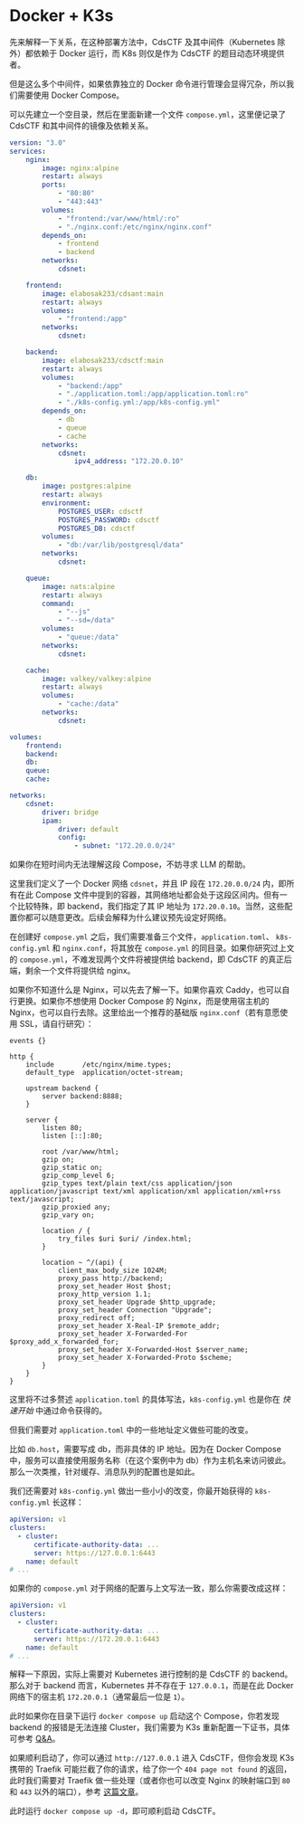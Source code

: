# Docker + K3s

先来解释一下关系，在这种部署方法中，CdsCTF 及其中间件（Kubernetes 除外）都依赖于 Docker 运行，而 K8s 则仅是作为 CdsCTF 的题目动态环境提供者。

但是这么多个中间件，如果依靠独立的 Docker 命令进行管理会显得冗杂，所以我们需要使用 Docker Compose。

可以先建立一个空目录，然后在里面新建一个文件 `compose.yml`，这里便记录了 CdsCTF 和其中间件的镜像及依赖关系。

```yaml
version: "3.0"
services:
    nginx:
        image: nginx:alpine
        restart: always
        ports:
            - "80:80"
            - "443:443"
        volumes:
            - "frontend:/var/www/html/:ro"
            - "./nginx.conf:/etc/nginx/nginx.conf"
        depends_on:
            - frontend
            - backend
        networks:
            cdsnet:

    frontend:
        image: elabosak233/cdsant:main
        restart: always
        volumes:
            - "frontend:/app"
        networks:
            cdsnet:

    backend:
        image: elabosak233/cdsctf:main
        restart: always
        volumes:
            - "backend:/app"
            - "./application.toml:/app/application.toml:ro"
            - "./k8s-config.yml:/app/k8s-config.yml"
        depends_on:
            - db
            - queue
            - cache
        networks:
            cdsnet:
                ipv4_address: "172.20.0.10"

    db:
        image: postgres:alpine
        restart: always
        environment:
            POSTGRES_USER: cdsctf
            POSTGRES_PASSWORD: cdsctf
            POSTGRES_DB: cdsctf
        volumes:
            - "db:/var/lib/postgresql/data"
        networks:
            cdsnet:

    queue:
        image: nats:alpine
        restart: always
        command:
            - "--js"
            - "--sd=/data"
        volumes:
            - "queue:/data"
        networks:
            cdsnet:

    cache:
        image: valkey/valkey:alpine
        restart: always
        volumes:
            - "cache:/data"
        networks:
            cdsnet:

volumes:
    frontend:
    backend:
    db:
    queue:
    cache:

networks:
    cdsnet:
        driver: bridge
        ipam:
            driver: default
            config:
                - subnet: "172.20.0.0/24"
```

如果你在短时间内无法理解这段 Compose，不妨寻求 LLM 的帮助。

这里我们定义了一个 Docker 网络 `cdsnet`，并且 IP 段在 `172.20.0.0/24` 内，即所有在此 Compose 文件中提到的容器，其网络地址都会处于这段区间内。但有一个比较特殊，即 backend，我们指定了其 IP 地址为 `172.20.0.10`。当然，这些配置你都可以随意更改。后续会解释为什么建议预先设定好网络。

在创建好 `compose.yml` 之后，我们需要准备三个文件，`application.toml`、 `k8s-config.yml` 和 `nginx.conf`，将其放在 `compose.yml` 的同目录。如果你研究过上文的 `compose.yml`，不难发现两个文件将被提供给 backend，即 CdsCTF 的真正后端，剩余一个文件将提供给 nginx。

如果你不知道什么是 Nginx，可以先去了解一下。如果你喜欢 Caddy，也可以自行更换。如果你不想使用 Docker Compose 的 Nginx，而是使用宿主机的 Nginx，也可以自行去除。这里给出一个推荐的基础版 `nginx.conf`（若有意愿使用 SSL，请自行研究）：

```nginx
events {}

http {
    include       /etc/nginx/mime.types;
    default_type  application/octet-stream;

    upstream backend {
        server backend:8888;
    }

    server {
        listen 80;
        listen [::]:80;
        
        root /var/www/html;
        gzip on;
        gzip_static on;
        gzip_comp_level 6;
        gzip_types text/plain text/css application/json application/javascript text/xml application/xml application/xml+rss text/javascript;
        gzip_proxied any;
        gzip_vary on;

        location / {
            try_files $uri $uri/ /index.html;
        }
        
        location ~ ^/(api) {
            client_max_body_size 1024M;
            proxy_pass http://backend;
            proxy_set_header Host $host;
            proxy_http_version 1.1;
            proxy_set_header Upgrade $http_upgrade;
            proxy_set_header Connection "Upgrade";
            proxy_redirect off;
            proxy_set_header X-Real-IP $remote_addr;
            proxy_set_header X-Forwarded-For $proxy_add_x_forwarded_for;
            proxy_set_header X-Forwarded-Host $server_name;
            proxy_set_header X-Forwarded-Proto $scheme;
        }
    }
}
```

这里将不过多赘述 `application.toml` 的具体写法，`k8s-config.yml` 也是你在 *快速开始* 中通过命令获得的。

但我们需要对 `application.toml` 中的一些地址定义做些可能的改变。

比如 `db.host`，需要写成 db，而非具体的 IP 地址。因为在 Docker Compose 中，服务可以直接使用服务名称（在这个案例中为 db）作为主机名来访问彼此。那么一次类推，针对缓存、消息队列的配置也是如此。

我们还需要对 `k8s-config.yml` 做出一些小小的改变，你最开始获得的 `k8s-config.yml` 长这样：

```yaml
apiVersion: v1
clusters:
  - cluster:
      certificate-authority-data: ...
      server: https://127.0.0.1:6443
    name: default
# ...
```

如果你的 `compose.yml` 对于网络的配置与上文写法一致，那么你需要改成这样：

```yaml
apiVersion: v1
clusters:
  - cluster:
      certificate-authority-data: ...
      server: https://172.20.0.1:6443
    name: default
# ...
```

解释一下原因，实际上需要对 Kubernetes 进行控制的是 CdsCTF 的 backend。那么对于 backend 而言，Kubernetes 并不存在于 `127.0.0.1`，而是在此 Docker 网络下的宿主机 `172.20.0.1`（通常最后一位是 `1`）。

此时如果你在目录下运行 `docker compose up` 启动这个 Compose，你若发现 backend 的报错是无法连接 Cluster，我们需要为 K3s 重新配置一下证书，具体可参考 [Q&A](/zh/start/qa/k3s/cert-reset)。

如果顺利启动了，你可以通过 `http://127.0.0.1` 进入 CdsCTF，但你会发现 K3s 携带的 Traefik 可能拦截了你的请求，给了你一个 `404 page not found` 的返回，此时我们需要对 Traefik 做一些处理（或者你也可以改变 Nginx 的映射端口到 `80` 和 `443` 以外的端口），参考 [这篇文章](/zh/start/qa/k3s/traefik-adjust)。

此时运行 `docker compose up -d`，即可顺利启动 CdsCTF。